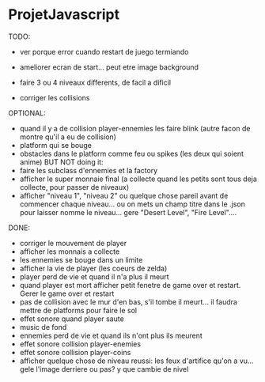 # ProjetJavascript
TODO:


- ver porque error cuando restart de juego termiando
- ameliorer ecran de start... peut etre image background
- faire 3 ou 4 niveaux differents, de facil a dificil


- corriger les collisions







OPTIONAL:
- quand il y a de collision player-ennemies les faire blink (autre facon de montre qu'il a eu de collision)
- platform qui se bouge
- obstacles dans le platform comme feu ou spikes (les deux qui soient anime)
BUT NOT doing it:
- faire les subclass d'ennemies et la factory
- afficher le super monnaie final (a collecte quand les petits sont tous deja collecte, pour passer de niveaux)
- afficher "niveau 1", "niveau 2" ou quelque chose pareil avant de commencer chaque niveau... ou on mets un champ titre dans le .json pour laisser nomme le niveau... gere "Desert Level", "Fire Level"....



DONE:
- corriger le mouvement de player
- afficher les monnais a collecte
- les ennemies se bouge dans un limite
- afficher la vie de player (les coeurs de zelda)
- player perd de vie et quand il n'a plus il meurt
- quand player est mort afficher petit fenetre de game over et restart. Gerer le game over et restart
- pas de collision avec le mur d'en bas, s'il tombe il meurt... il faudra mettre de platforms pour faire le sol
- effet sonore quand player saute
- music de fond
- ennemies perd de vie et quand ils n'ont plus ils meurent
- effet sonore collision player-enemies
- effet sonore collision player-coins
- afficher quelque chose de niveau reussi: les feux d'artifice qu'on a vu... gele l'image derriere ou pas? y que cambie de nivel